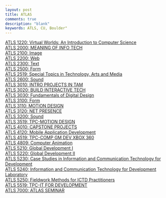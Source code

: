 ```yaml
---
layout: post
title: ATLAS
comments: true
description: "blank"
keywords: ATLS, CU, Boulder"
---
```

<body>
	<div><a href="../pages/ATLS-1220">ATLS 1220: Virtual Worlds: An Introduction to Computer Science</a></div>
	<div><a href="../pages/ATLS-2000">ATLS 2000: MEANING OF INFO TECH</a></div>
	<div><a href="../pages/ATLS-2100">ATLS 2100: Image</a></div>
	<div><a href="../pages/ATLS-2200">ATLS 2200: Web</a></div>
	<div><a href="../pages/ATLS-2300">ATLS 2300: Text</a></div>
	<div><a href="../pages/ATLS-2500">ATLS 2500: Form</a></div>
	<div><a href="../pages/ATLS-2519">ATLS 2519: Special Topics in Technology, Arts and Media</a></div>
	<div><a href="../pages/ATLS-2600">ATLS 2600: Sound</a></div>
	<div><a href="../pages/ATLS-3010">ATLS 3010: INTRO PROJECTS IN TAM</a></div>
	<div><a href="../pages/ATLS-3020">ATLS 3020: BUILD INTERACTIVE TECH</a></div>
	<div><a href="../pages/ATLS-3030">ATLS 3030: Fundamentals of Digital Design</a></div>
	<div><a href="../pages/ATLS-3100">ATLS 3100: Form</a></div>
	<div><a href="../pages/ATLS-3110">ATLS 3110: MOTION DESIGN</a></div>
	<div><a href="../pages/ATLS-3120">ATLS 3120: NET PRESENCE</a></div>
	<div><a href="../pages/ATLS-3200">ATLS 3200: Sound</a></div>
	<div><a href="../pages/ATLS-3519">ATLS 3519: TPC-MOTION DESIGN</a></div>
	<div><a href="../pages/ATLS-4010">ATLS 4010: CAPSTONE PROJECTS</a></div>
	<div><a href="../pages/ATLS-4120">ATLS 4120: Mobile Application Development</a></div>
	<div><a href="../pages/ATLS-4519">ATLS 4519: TPC-COMP GM DEV XBOX 360</a></div>
	<div><a href="../pages/ATLS-4809">ATLS 4809: Computer Animation</a></div>
	<div><a href="../pages/ATLS-5210">ATLS 5210: Global Development I</a></div>
	<div><a href="../pages/ATLS-5220">ATLS 5220: Global Development II</a></div>
	<div><a href="../pages/ATLS-5230">ATLS 5230: Case Studies in Information and Communication Technology for Development</a></div>
	<div><a href="../pages/ATLS-5240">ATLS 5240: Information and Communication Technology for Development Laboratory</a></div>
	<div><a href="../pages/ATLS-5250">ATLS 5250: Fieldwork Methods for ICTD Practitioners</a></div>
	<div><a href="../pages/ATLS-5519">ATLS 5519: TPC-IT FOR DEVELOPMENT</a></div>
	<div><a href="../pages/ATLS-7000">ATLS 7000: ATLAS SEMINAR</a></div>
</body>